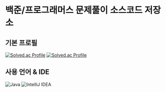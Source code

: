 # 백준/프로그래머스 문제풀이 소스코드 저장소

## 기본 프로필
[![Solved.ac Profile](http://mazassumnida.wtf/api/v2/generate_badge?boj=hyunbinny)](https://solved.ac/hyunbinny/)
[![Solved.ac Profile](http://mazassumnida.wtf/api/v2/generate_badge?boj=hyunbinny)](https://solved.ac/gusqls2379/)

## 사용 언어 & IDE

![Java](https://img.shields.io/badge/Java-007396.svg?&style=for-the-badge&logo=Java&logoColor=white)
![IntelliJ IDEA](https://img.shields.io/badge/IntelliJ%20IDEA-000000.svg?&style=for-the-badge&logo=IntelliJ%20IDEA&logoColor=white)
